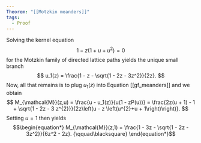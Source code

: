```yaml
---
Theorem: "[[Motzkin meanders]]"
tags:
  - Proof
---
```


Solving the kernel equation
$$
1 - z(1 + u + u^2) = 0
$$
for the Motzkin family of directed lattice paths yields the unique small branch
$$
u_1(z) = \frac{1 - z - \sqrt{1 - 2z - 3z^2}}{2z}.
$$
Now, all that remains is to plug $u_1(z)$ into Equation [[gf_meanders]] and we obtain
$$
M_{\mathcal{M}}(z,u) = \frac{u - u_1(z)}{u(1 - zP(u))} = \frac{2z(u + 1) - 1 + \sqrt{1 - 2z - 3 z^{2}}}{2z\left(u - z \left(u^{2}+u + 1\right)\right)}.
$$
Setting $u = 1$ then yields
$$\begin{equation*}
M_{\mathcal{M}}(z,1) = \frac{1 - 3z - \sqrt{1 - 2z - 3z^2}}{6z^2 - 2z}. {\qquad\blacksquare}
\end{equation*}$$
